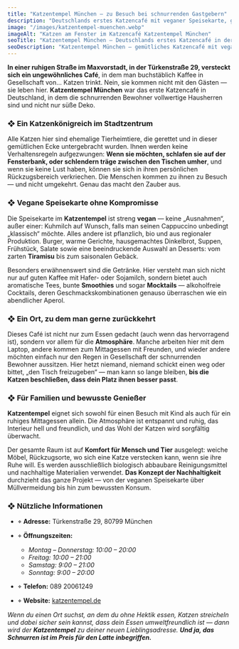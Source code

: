 ```yaml
---
title: "Katzentempel München – zu Besuch bei schnurrenden Gastgebern"
description: "Deutschlands erstes Katzencafé mit veganer Speisekarte, gemütlicher Atmosphäre und ehemaligen Tierheimkatzen. Ein perfekter Ort für Katzenliebhaber in München."
image: "/images/katzentempel-muenchen.webp"
imageAlt: "Katzen am Fenster im Katzencafé Katzentempel München"
seoTitle: "Katzentempel München — Deutschlands erstes Katzencafé in der Türkenstraße"
seoDescription: "Katzentempel München — gemütliches Katzencafé mit veganer Speisekarte, ehemaligen Tierheimkatzen und ruhiger Atmosphäre im Maxvorstadt. Adresse, Öffnungszeiten und Menü."
---
```


**In einer ruhigen Straße im Maxvorstadt, in der Türkenstraße 29, versteckt sich ein ungewöhnliches Café**, in dem man buchstäblich Kaffee in Gesellschaft von… Katzen trinkt. Nein, sie kommen nicht mit den Gästen — sie leben hier. **Katzentempel München** war das erste Katzencafé in Deutschland, in dem die schnurrenden Bewohner vollwertige Hausherren sind und nicht nur süße Deko.

### ❖ Ein Katzenkönigreich im Stadtzentrum

Alle Katzen hier sind ehemalige Tierheimtiere, die gerettet und in dieser gemütlichen Ecke untergebracht wurden. Ihnen werden keine Verhaltensregeln aufgezwungen: **Wenn sie möchten, schlafen sie auf der Fensterbank, oder schlendern träge zwischen den Tischen umher**, und wenn sie keine Lust haben, können sie sich in ihren persönlichen Rückzugsbereich verkriechen. Die Menschen kommen zu ihnen zu Besuch — und nicht umgekehrt. Genau das macht den Zauber aus.

### ❖ Vegane Speisekarte ohne Kompromisse

Die Speisekarte im **Katzentempel** ist streng **vegan** — keine „Ausnahmen“, außer einer: Kuhmilch auf Wunsch, falls man seinen Cappuccino unbedingt „klassisch“ möchte. Alles andere ist pflanzlich, bio und aus regionaler Produktion. Burger, warme Gerichte, hausgemachtes Dinkelbrot, Suppen, Frühstück, Salate sowie eine beeindruckende Auswahl an Desserts: vom zarten **Tiramisu** bis zum saisonalen Gebäck.

Besonders erwähnenswert sind die Getränke. Hier versteht man sich nicht nur auf guten Kaffee mit Hafer- oder Sojamilch, sondern bietet auch aromatische Tees, bunte **Smoothies** und sogar **Mocktails** — alkoholfreie Cocktails, deren Geschmackskombinationen genauso überraschen wie ein abendlicher Aperol.

### ❖ Ein Ort, zu dem man gerne zurückkehrt

Dieses Café ist nicht nur zum Essen gedacht (auch wenn das hervorragend ist), sondern vor allem für die **Atmosphäre**. Manche arbeiten hier mit dem Laptop, andere kommen zum Mittagessen mit Freunden, und wieder andere möchten einfach nur den Regen in Gesellschaft der schnurrenden Bewohner aussitzen. Hier hetzt niemand, niemand schickt einen weg oder bittet, „den Tisch freizugeben“ — man kann so lange bleiben, **bis die Katzen beschließen, dass dein Platz ihnen besser passt**.

### ❖ Für Familien und bewusste Genießer

**Katzentempel** eignet sich sowohl für einen Besuch mit Kind als auch für ein ruhiges Mittagessen allein. Die Atmosphäre ist entspannt und ruhig, das Interieur hell und freundlich, und das Wohl der Katzen wird sorgfältig überwacht.

Der gesamte Raum ist auf **Komfort für Mensch und Tier** ausgelegt: weiche Möbel, Rückzugsorte, wo sich eine Katze verstecken kann, wenn sie ihre Ruhe will. Es werden ausschließlich biologisch abbaubare Reinigungsmittel und nachhaltige Materialien verwendet. **Das Konzept der Nachhaltigkeit** durchzieht das ganze Projekt — von der veganen Speisekarte über Müllvermeidung bis hin zum bewussten Konsum.

### ❖ Nützliche Informationen

- ⌖ **Adresse:** Türkenstraße 29, 80799 München  
- ⌖ **Öffnungszeiten:**  
  - _Montag – Donnerstag: 10:00 – 20:00_  
  - _Freitag: 10:00 – 21:00_  
  - _Samstag: 9:00 – 21:00_  
  - _Sonntag: 9:00 – 20:00_  

- ⌖ **Telefon:** 089 20061249  
- ⌖ **Website:** [katzentempel.de](https://katzentempel.de)

_Wenn du einen Ort suchst, an dem du ohne Hektik essen, Katzen streicheln und dabei sicher sein kannst, dass dein Essen umweltfreundlich ist — dann wird der **Katzentempel** zu deiner neuen Lieblingsadresse. **Und ja, das Schnurren ist im Preis für den Latte inbegriffen.**_
